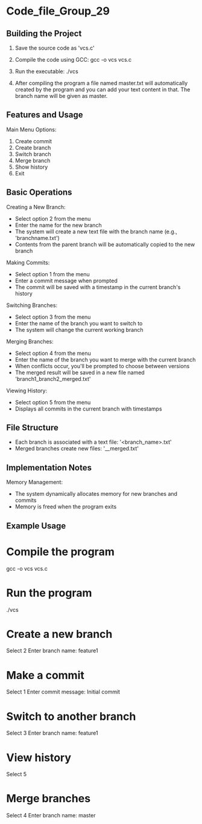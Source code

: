 # Code_file_Group_29

Building the Project
-------------------
1. Save the source code as 'vcs.c'

2. Compile the code using GCC:
   gcc -o vcs vcs.c

3. Run the executable:
   ./vcs

4. After compiling the program a file named master.txt will automatically created by the program and you can add your text content in that. The branch name will be given as master.

Features and Usage
-----------------
Main Menu Options:
1. Create commit
2. Create branch
3. Switch branch
4. Merge branch
5. Show history
6. Exit

Basic Operations
---------------

Creating a New Branch:
- Select option 2 from the menu
- Enter the name for the new branch
- The system will create a new text file with the branch name (e.g., 'branchname.txt')
- Contents from the parent branch will be automatically copied to the new branch

Making Commits:
- Select option 1 from the menu
- Enter a commit message when prompted
- The commit will be saved with a timestamp in the current branch's history

Switching Branches:
- Select option 3 from the menu
- Enter the name of the branch you want to switch to
- The system will change the current working branch

Merging Branches:
- Select option 4 from the menu
- Enter the name of the branch you want to merge with the current branch
- When conflicts occur, you'll be prompted to choose between versions
- The merged result will be saved in a new file named 'branch1_branch2_merged.txt'

Viewing History:
- Select option 5 from the menu
- Displays all commits in the current branch with timestamps

File Structure
-------------
- Each branch is associated with a text file: '<branch_name>.txt'
- Merged branches create new files: '<branch1>_<branch2>_merged.txt'

Implementation Notes
------------------

Memory Management:
- The system dynamically allocates memory for new branches and commits
- Memory is freed when the program exits

Example Usage
------------
# Compile the program
gcc -o vcs vcs.c

# Run the program
./vcs

# Create a new branch
Select 2
Enter branch name: feature1

# Make a commit
Select 1
Enter commit message: Initial commit

# Switch to another branch
Select 3
Enter branch name: feature1

# View history
Select 5

# Merge branches
Select 4
Enter branch name: master
